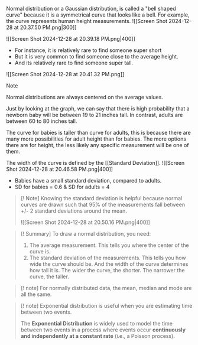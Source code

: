 Normal distribution or a Gaussian distribution, is called a "bell shaped curve" because it is a symmetrical curve that looks like a bell.
For example, the curve represents human height measurements.
![[Screen Shot 2024-12-28 at 20.37.50 PM.png|300]]

![[Screen Shot 2024-12-28 at 20.39.18 PM.png|400]]
- For instance, it is relatively rare to find someone super short
- But it is very common to find someone close to the average height.
- And its relatively rare to find someone super tall.

![[Screen Shot 2024-12-28 at 20.41.32 PM.png]]

>[!Note]
>Normal distributions are always centered on the average values.


Just by looking at the graph, we can say that there is high probability that a newborn baby will be between 19 to 21 inches tall. In contrast, adults are between 60 to 80 inches tall.

The curve for babies is taller than curve for adults, this is because there are many more possibilities for adult height than for babies. The more options there are for height, the less likely any specific measurement will be one of them.

The width of the curve is defined by the [[Standard Deviation]].
![[Screen Shot 2024-12-28 at 20.46.58 PM.png|400]]
- Babies have a small standard deviation, compared to adults.
- SD for babies = 0.6 & SD for adults = 4

>[! Note]
>Knowing the standard deviation is helpful because normal curves are drawn such that 95% of the measurements fall between +/- 2 standard deviations around the mean.
>
>![[Screen Shot 2024-12-28 at 20.50.16 PM.png|400]]


>[! Summary]
>To draw a normal distribution, you need:
>1. The average measurement. This tells you where the center of the curve is.
>2. The standard deviation of the measurements. This tells you how wide the curve should be. And the width of the curve determines how tall it is. The wider the curve, the shorter. The narrower the curve, the taller.

>[! note]
>For normally distributed data, the mean, median and mode are all the same.

>[! note]
>Exponential distribution is useful when you are estimating time between two events.
>
>The **Exponential Distribution** is widely used to model the time between two events in a process where events occur **continuously and independently at a constant rate** (i.e., a Poisson process).


